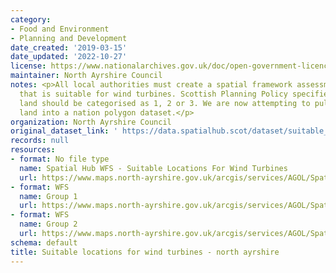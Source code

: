 ```yaml
---
category:
- Food and Environment
- Planning and Development
date_created: '2019-03-15'
date_updated: '2022-10-27'
license: https://www.nationalarchives.gov.uk/doc/open-government-licence/version/3/
maintainer: North Ayrshire Council
notes: <p>All local authorities must create a spatial framework assessment of land
  that is suitable for wind turbines. Scottish Planning Policy specifies that the
  land should be categorised as 1, 2 or 3. We are now attempting to pull all of that
  land into a nation polygon dataset.</p>
organization: North Ayrshire Council
original_dataset_link: ' https://data.spatialhub.scot/dataset/suitable_locations_for_wind_turbines-na'
records: null
resources:
- format: No file type
  name: Spatial Hub WFS - Suitable Locations For Wind Turbines
  url: https://www.maps.north-ayrshire.gov.uk/arcgis/services/AGOL/Spatial_Hub/MapServer/WFSServer?request=GetCapabilities&service=WFS
- format: WFS
  name: Group 1
  url: https://www.maps.north-ayrshire.gov.uk/arcgis/services/AGOL/Spatial_Hub/MapServer/WFSServer?
- format: WFS
  name: Group 2
  url: https://www.maps.north-ayrshire.gov.uk/arcgis/services/AGOL/Spatial_Hub/MapServer/WFSServer?
schema: default
title: Suitable locations for wind turbines - north ayrshire
---
```

